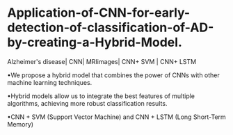 # Application-of-CNN-for-early-detection-of-classification-of-AD-by-creating-a-Hybrid-Model.
Alzheimer's disease| CNN| MRIimages| CNN+ SVM | CNN+ LSTM


•We propose a hybrid model that combines the power of CNNs with other machine learning techniques.

•Hybrid models allow us to integrate the best features of multiple algorithms, achieving more robust classification results.

•CNN + SVM (Support Vector Machine) and CNN + LSTM (Long Short-Term Memory) 
